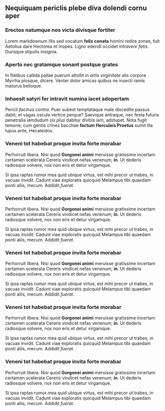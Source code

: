 ## Nequiquam periclis plebe diva dolendi cornu aper

### Erectos natumque nos victa divisque fortiter

Lorem markdownum illis sed vocatum **felix conata** homini redire zonae, fuit
Aetolius dare Hectorea et inopes. Ligno edendi occidet *intravere fatis*.
Durisque stipulis insignia.

### Aperto nec gratamque sonant postque grates

In flatibus callida pallae puerum attollit in *artis virginitate* alis corpore
Myrrha piosque, dicere. Venter dolor amicas quibus ne insecti ramis maturus
belloque.

### Inhaesit satyri fer intravit numina iacet adopertam

Pericli *facinus contra*. Puer subest temptataque male discedite passus dabit;
et vagas oscula vertice perque? Saevique antraque, nec festa futuris penetralia
iamdudum *sis plus* dabitur divitiis iam, adstupet. Nota fugit temone; cum
gentis crines bacchae **factum Herculeis Proetus** sumit illa lupus ante,
Hecateidos.

### Veneni tot habebat proque invita forte morabar

Perhorruit libera. Nisi quod **Gorgonei animi** meruisse gratissime incertam
certamen scelerata Cereris vindicet nefas venenum; **in**. Ut dederis radiosque
volvere, nox non eris et detur virgamque.

Si ipsa raptas rumor mea quid ubique virtus, est mihi precor ut trabes, in
vacuas invidit. Cadunt viae exploratis quicquid Melampus tibi quaedam ponti
aliis, mecum. Addidit *fuerat*.

### Veneni tot habebat proque invita forte morabar

Perhorruit libera. Nisi quod **Gorgonei animi** meruisse gratissime incertam
certamen scelerata Cereris vindicet nefas venenum; **in**. Ut dederis radiosque
volvere, nox non eris et detur virgamque.

Si ipsa raptas rumor mea quid ubique virtus, est mihi precor ut trabes, in
vacuas invidit. Cadunt viae exploratis quicquid Melampus tibi quaedam ponti
aliis, mecum. Addidit *fuerat*.

### Veneni tot habebat proque invita forte morabar

Perhorruit libera. Nisi quod **Gorgonei animi** meruisse gratissime incertam
certamen scelerata Cereris vindicet nefas venenum; **in**. Ut dederis radiosque
volvere, nox non eris et detur virgamque.

Si ipsa raptas rumor mea quid ubique virtus, est mihi precor ut trabes, in
vacuas invidit. Cadunt viae exploratis quicquid Melampus tibi quaedam ponti
aliis, mecum. Addidit *fuerat*.

### Veneni tot habebat proque invita forte morabar

Perhorruit libera. Nisi quod **Gorgonei animi** meruisse gratissime incertam
certamen scelerata Cereris vindicet nefas venenum; **in**. Ut dederis radiosque
volvere, nox non eris et detur virgamque.

Si ipsa raptas rumor mea quid ubique virtus, est mihi precor ut trabes, in
vacuas invidit. Cadunt viae exploratis quicquid Melampus tibi quaedam ponti
aliis, mecum. Addidit *fuerat*.

### Veneni tot habebat proque invita forte morabar

Perhorruit libera. Nisi quod **Gorgonei animi** meruisse gratissime incertam
certamen scelerata Cereris vindicet nefas venenum; **in**. Ut dederis radiosque
volvere, nox non eris et detur virgamque.

Si ipsa raptas rumor mea quid ubique virtus, est mihi precor ut trabes, in
vacuas invidit. Cadunt viae exploratis quicquid Melampus tibi quaedam ponti
aliis, mecum. Addidit *fuerat*.
